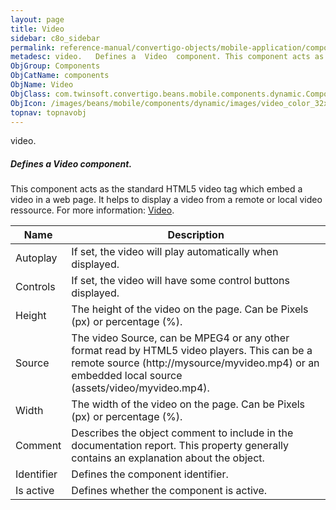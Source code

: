 ```yaml
---
layout: page
title: Video
sidebar: c8o_sidebar
permalink: reference-manual/convertigo-objects/mobile-application/components/components/video/
metadesc: video.   Defines a  Video  component. This component acts as the standard HTML5 video tag which embed a video in a web page. It helps to display a vid
ObjGroup: Components
ObjCatName: components
ObjName: Video
ObjClass: com.twinsoft.convertigo.beans.mobile.components.dynamic.ComponentManager$1
ObjIcon: /images/beans/mobile/components/dynamic/images/video_color_32x32.png
topnav: topnavobj
---
```

video. 
##### Defines a <i>Video</i> component.
This component acts as the standard HTML5 video tag which embed a video in a web page.
It helps to display a video from a remote or local video ressource.
 For more information: <a href='https://www.w3schools.com/html/html5_video.asp' target='_blank'>Video</a>.

Name | Description 
--- | ---
Autoplay | If set, the video will play automatically when displayed.
Controls | If set, the video will have some control buttons displayed.
Height | The height of the video on the page. Can be Pixels (px) or percentage (%).
Source | The video Source, can be MPEG4 or any other format read by HTML5 video players. This can be a remote source (http://mysource/myvideo.mp4) or an embedded local source (assets/video/myvideo.mp4).
Width | The width of the video on the page. Can be Pixels (px) or percentage (%).
Comment | Describes the object comment to include in the documentation report.  This property generally contains an explanation about the object. 
Identifier | Defines the component identifier.  
Is active | Defines whether the component is active. 

